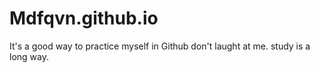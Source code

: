 # Mdfqvn.github.io

It's a good way to practice myself in Github don't laught at me. study is a long way.
